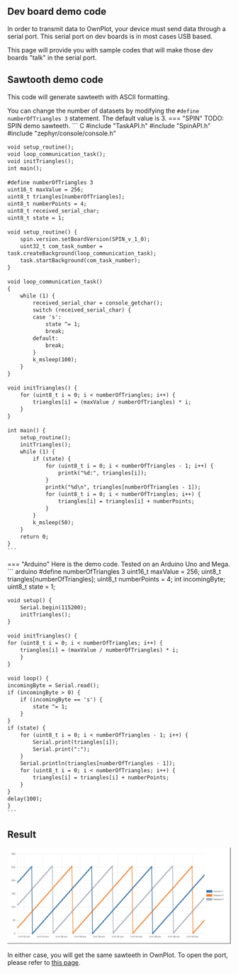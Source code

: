 ## Dev board demo code

In order to transmit data to OwnPlot, your device must send data through a serial port.
This serial port on dev boards is in most cases USB based.

This page will provide you with sample codes that will make those dev boards "talk" in the serial port.

## Sawtooth demo code
This code will generate sawteeth with ASCII formatting.

You can change the number of datasets by modifying the `#define numberOfTriangles 3` statement. The default value is 3.
=== "SPIN"
	TODO: SPIN demo sawteeth.
	``` C
	#include "TaskAPI.h"
	#include "SpinAPI.h"
	#include "zephyr/console/console.h"

	void setup_routine();
	void loop_communication_task();
	void initTriangles();
	int main();

	#define numberOfTriangles 3
	uint16_t maxValue = 256;
	uint8_t triangles[numberOfTriangles];
	uint8_t numberPoints = 4;
	uint8_t received_serial_char;
	uint8_t state = 1;

	void setup_routine() {
		spin.version.setBoardVersion(SPIN_v_1_0);
		uint32_t com_task_number = task.createBackground(loop_communication_task);
		task.startBackground(com_task_number);
	}

	void loop_communication_task()
	{
		while (1) {
			received_serial_char = console_getchar();
			switch (received_serial_char) {
			case 's':
				state ^= 1;
				break;
			default:
				break;
			}
			k_msleep(100);
		}
	}

	void initTriangles() {
		for (uint8_t i = 0; i < numberOfTriangles; i++) {
			triangles[i] = (maxValue / numberOfTriangles) * i;
		}
	}

	int main() {
		setup_routine();
		initTriangles();
		while (1) {
			if (state) {
				for (uint8_t i = 0; i < numberOfTriangles - 1; i++) {
					printk("%d:", triangles[i]);
				}
				printk("%d\n", triangles[numberOfTriangles - 1]);
				for (uint8_t i = 0; i < numberOfTriangles; i++) {
					triangles[i] = triangles[i] + numberPoints;
				}
			}
			k_msleep(50);
		}
		return 0;
	}
	```
=== "Arduino"
	Here is the demo code. Tested on an Arduino Uno and Mega.
	``` arduino
	#define numberOfTriangles 3
	uint16_t maxValue = 256;
	uint8_t triangles[numberOfTriangles];
	uint8_t numberPoints = 4;
	int incomingByte;
	uint8_t state = 1;

	void setup() {
		Serial.begin(115200);
		initTriangles();
	}

	void initTriangles() {
	for (uint8_t i = 0; i < numberOfTriangles; i++) {
		triangles[i] = (maxValue / numberOfTriangles) * i;
		}
	}

	void loop() {
	incomingByte = Serial.read();
	if (incomingByte > 0) {
		if (incomingByte == 's') {
			state ^= 1;
		}
	}
	if (state) {
		for (uint8_t i = 0; i < numberOfTriangles - 1; i++) {
			Serial.print(triangles[i]);
			Serial.print(":");
		}
		Serial.println(triangles[numberOfTriangles - 1]);
		for (uint8_t i = 0; i < numberOfTriangles; i++) {
			triangles[i] = triangles[i] + numberPoints;
		}
	}
	delay(100);
	}
	```

## Result

![Glorious sawteeth](imgs/OwnPlot_demo_sawteeth.png)

In either case, you will get the same sawteeth in OwnPlot.
To open the port, please refer to [this page](first-steps.md).
